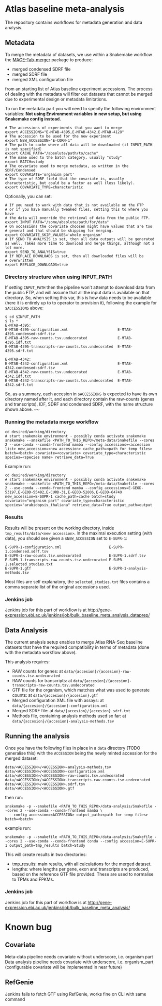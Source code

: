# Atlas baseline meta-analysis
The repository contains workflows for metadata generation and data analysis.
## Metadata

To merge the metadata of datasets, we use within a Snakemake workflow the [MAGE-Tab-merger](https://pypi.org/project/MAGE-Tab-merger/) package to produce:

- merged condensed SDRF file
- merged SDRF file
- merged XML configuration file

from an starting list of Atlas baseline experiment accessions. The process of dealing with the metadata will filter out datasets that cannot be merged due to experimental design or metadata limitations.

To run the metadata part you will need to specify the following environment variables: **Not using Environment variables in new setup, but using Snakemake config instead.**

```
# The accessions of experiments that you want to merge
export ACCESSIONS="E-MTAB-4395,E-MTAB-4342,E-MTAB-4128"
# The accession to be used for the new experiment
export NEW_ACCESSION="E-CORN-1"
# The path to cache where all data will be downloaded (if INPUT_PATH is not specified)
export CACHE_PATH="/absolute/path/to/cache"
# The name used to the batch category, usually "study"
export BATCH=study
# The covariate used to merge metadata, as written in the SDRF/Condensed
export COVARIATE='organism part'
# The type of SDRF field that the covariate is, usually characteristic, but could be a factor as well (less likely).
export COVARIATE_TYPE=characteristic
```

Optionally, you can set:

```
# If you need to work with data that is not available on the FTP
# or if you have manually tweaked files, setting this to where you have
# the data will override the retrieval of data from the public FTP.
export INPUT_PATH="/some/absolute/path/for/data"
# On occassions the covariate choosen might have values that are too
# general and that should be skipping for merging.
export COVARIATE_SKIP_VALUES='whole organism'
# If SEND_TO_ANALYSIS is set, then all data outputs will be generated as well. Takes more time to download and merge things, although not a lot more.
export SEND_TO_ANALYSIS=true
# If REPLACE_DOWNLOADS is set, then all downloaded files will be
# overwritten
export REPLACE_DOWNLOADS=true
```

### Directory structure when using INPUT_PATH

If setting `INPUT_PATH` then the pipeline won't attempt to download data from the public FTP, and will assume that all the input data is available on that directory. So, when setting this var, this is how data needs to be available (here it is entirely up to to operator to provision it), following the example for `$ACCESSIONS` above:

```
$ cd $INPUT_PATH
$ ls *
E-MTAB-4395:
E-MTAB-4395-configuration.xml                       E-MTAB-4395.condensed-sdrf.tsv
E-MTAB-4395-raw-counts.tsv.undecorated              E-MTAB-4395.idf.txt
E-MTAB-4395-transcripts-raw-counts.tsv.undecorated  E-MTAB-4395.sdrf.txt

E-MTAB-4342:
E-MTAB-4342-configuration.xml                       E-MTAB-4342.condensed-sdrf.tsv
E-MTAB-4342-raw-counts.tsv.undecorated              E-MTAB-4342.idf.txt
E-MTAB-4342-transcripts-raw-counts.tsv.undecorated  E-MTAB-4342.sdrf.txt
```

So, as a summary, each accesion in `$ACCESSIONS` is expected to have its own directory named after it, and each directory contain the raw-counts (genes and transcripts), IDF, SDRF and condensed SDRF, with the name structure shown above.
~~
### Running the metadata merge workflow

```
cd desired/working/directory
# start snakemake environment - possibly conda activate snakemake
snakemake --snakefile <PATH_TO_THIS_REPO>/meta-data/Snakefile --cores 2 --use-conda --conda-frontend mamba --config accessions=<accession list> new_accession=<new accession> cache_path=<path for temp files> batch=<batch> covariate=<covariate> covariate_type=characteristic species=<species name> retrieve_data=True
```

Example run:

```
cd desired/working/directory
# start snakemake environment - possibly conda activate snakemake
snakemake --snakefile <PATH_TO_THIS_REPO>/meta-data/Snakefile --cores 2 --use-conda --conda-frontend mamba --config accessions=E-GEOD-53197,E-GEOD-55482,E-CURD-31,E-GEOD-52806,E-GEOD-64740 new_accession=E-SUPR-1 cache_path=cache batch=study covariate="organism part" covariate_type=characteristic species="arabidopsis_thaliana" retrieve_data=True output_path=output
```

### Results

Results will be present on the working directory, inside `tmp_results/data/<new accession>`. In the maximal execution setting (with data), you should see given a `$NEW_ACCESSION` set to `E-SUPR-1`:

```
E-SUPR-1-configuration.xml                      E-SUPR-1.condensed.sdrf.tsv
E-SUPR-1-raw-counts.tsv.undecorated             E-SUPR-1.sdrf.tsv
E-SUPR-1-transcripts-raw-counts.tsv.undecorated	E-SUPR-1.selected_studies.txt
E-SUPR-1.gtf                                    E-SUPR-1-analysis-methods.tsv
```

Most files are self explanatory, the `selected_studies.txt` files contains a comma separate list of the original accessions used.

### Jenkins job

Jenkins job for this part of workflow is at http://gene-expression.ebi.ac.uk/jenkins/job/bulk_baseline_meta_analysis_dataprep/ 


## Data Analysis

The current analysis setup enables to merge Atlas RNA-Seq baseline datasets that have the required compatibility in terms of metadata (done with the metadata workflow above).

This analysis requires:

- RAW counts for genes: at `data/{accesion}/{accesion}-raw-counts.tsv.undecorated`
- RAW counts for transcripts: at `data/{accesion}/{accesion}-transcripts-raw-counts.tsv.undecorated`
- GTF file for the organism, which matches what was used to generate counts: at `data/{accesion}/{accesion}.gtf`
- Merged configuration XML file with assays: at `data/{accesion}/{accesion}-configuration.xml`
- Merged SDRF file: at `data/{accesion}/{accesion}.sdrf.txt`
- Methods file, containing analysis methods used so far: at `data/{accesion}/{accesion}-analysis-methods.tsv`

## Running the analysis

Once you have the following files in place in a `data` directory (TODO generalise this) with the `ACCESSION` being the newly minted accession for the merged dataset:

```
data/<ACCESSION>/<ACCESSION>-analysis-methods.tsv
data/<ACCESSION>/<ACCESSION>-configuration.xml
data/<ACCESSION>/<ACCESSION>-raw-counts.tsv.undecorated
data/<ACCESSION>/<ACCESSION>-transcripts-raw-counts.tsv.undecorated
data/<ACCESSION>/<ACCESSION>.sdrf.tsv
data/<ACCESSION>/<ACCESSION>.gtf
```

then run:

```
snakemake -p --snakefile <PATH_TO_THIS_REPO>/data-analysis/Snakefile --cores 2 --use-conda --conda-frontend mamba \
  --config accession=<ACCESSION> output_path=<path for temp files> batch=<batch>
```

example run:

```
snakemake -p --snakefile <PATH_TO_THIS_REPO>/data-analysis/Snakefile --cores 2 --use-conda --conda-frontend conda --config accession=E-SUPR-1 output_path=tmp_results batch=Study
```

This will create results in two directories:

- tmp_results: main results, with all calculations for the merged dataset.
- lengths: where lengths per gene, exon and transcripts are produced, based on the reference GTF file provided. These are used to normalise to TPMs and FPKMs.

### Jenkins job

Jenkins job for this part of workflow is at http://gene-expression.ebi.ac.uk/jenkins/job/bulk_baseline_meta_analysis/

# Known bug

## Covariate

Meta-data pipeline needs covariate without underscore, i.e. organism part
Data analysis pipeline needs covariate with underscore, i.e. organism_part (configurable covariate will be implemented in near future)

## RefGenie

Jenkins fails to fetch GTF using RefGenie, works fine on CLI with same command

